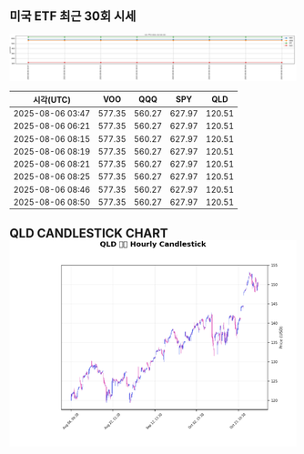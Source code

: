 ## 미국 ETF 최근 30회 시세

![최근 시세변화](./market_chart.png)

| 시각(UTC) | VOO | QQQ | SPY | QLD |
| --- | --- | --- | --- | --- |
| 2025-08-06 03:47 | 577.35 | 560.27 | 627.97 | 120.51 |
| 2025-08-06 06:21 | 577.35 | 560.27 | 627.97 | 120.51 |
| 2025-08-06 08:15 | 577.35 | 560.27 | 627.97 | 120.51 |
| 2025-08-06 08:19 | 577.35 | 560.27 | 627.97 | 120.51 |
| 2025-08-06 08:21 | 577.35 | 560.27 | 627.97 | 120.51 |
| 2025-08-06 08:25 | 577.35 | 560.27 | 627.97 | 120.51 |
| 2025-08-06 08:46 | 577.35 | 560.27 | 627.97 | 120.51 |
| 2025-08-06 08:50 | 577.35 | 560.27 | 627.97 | 120.51 |
## QLD CANDLESTICK CHART![QLD 캔들차트](./qld_candlestick.png)

